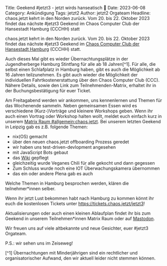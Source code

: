 Title: Geekend #jetzt3 - jetzt wirds hanseatisch 🌊
Date: 2023-06-08
Category: Ankündigung
Tags: jetzt2
Author: jetzt2 Orgateam
Headline: chaos.jetzt kehrt in den Norden zurück. Vom 20. bis 22. Oktober 2023 findet das nächste #jetzt3 Geekend im Chaos Computer Club der Hansestadt Hamburg (CCCHH) statt <!-- Knackiges preview für mastodon -->

chaos.jetzt kehrt in den Norden zurück. Vom 20. bis 22. Oktober 2023 findet das nächste #jetzt3 Geekend im [Chaos Computer Club der Hansestadt Hamburg](https://hamburg.ccc.de/) (CCCHH) statt.

Auch dieses Mal gibt es wieder Übernachtungsplätze in der Jugendherberge Hamburg Stintfang für alle ab 18 Jahren[^1]. Für alle, die selbst einen Schlafplatz in Hamburg haben, gibt es auch die Möglichkeit ab 16 Jahren teilzunehmen.
Es gibt auch wieder die Möglichkeit der individuellen Fahrtkostenerstattung über den Chaos Computer Club (CCC). Nähere Details, sowie den Link zum Teilnehmenden-Matrix, erhaltet ihr in der Buchungsbestätigung für euer Ticket.

Am Freitagabend werden wir ankommen, uns kennenlernen und Themen für das Wochenende sammeln. Neben gemeinsamen Essen wird es verschiedene (Kurz-)Vorträge und kleinere Workshops geben. Wenn ihr auch einen Vortrag oder Workshop halten wollt, meldet euch einfach kurz in unserem [Matrix Raum #allgemein:chaos.jetzt](https://matrix.to/#/#allgemein:chaos.jetzt). Bei unserem letzten Geekend in Leipzig gab es z.B. folgende Themen:

- nix(OS) gemacht
- über den neuen chaos.jetzt offboarding Prozess geredet
- wir haben uns test-driven-devlopment angesehen
- mit JavaScript Bots gebaut
- das [Wiki](https://wiki.chaos.jetzt/) gepflegt
- gleichzeitig wurde Veganes Chili für alle gekocht und dann gegessen
- Zum Schluss wurde noch eine IOT Überwachungskamera übernommen
- das ein oder andere Plena gab es auch

Welche Themen in Hamburg besprochen werden, klären die teilnehmer\*innen selber. 

Wenn ihr jetzt Lust bekommen habt nach Hamburg zu kommen könnt ihr euch die kostenlosen Tickets unter <https://tickets.chaos.jetzt/jetzt3>!

Aktualisierungen oder auch einen kleinen Ablaufplan findet ihr bis zum Geekend in unserem Teilnehmen\*innen Matrix Raum oder auf [Mastodon](https://chaos.social/@jetzt).

Wir freuen uns auf viele altbekannte und neue Gesichter, euer #jetzt3 Orgateam.

P.S.: wir sehen uns im Zeiseweg!

[^1] Übernachtungen mit Minderjährigen sind ein rechtlicher und organisatorischer Aufwand, den wir aktuell leider nicht stemmen können.
